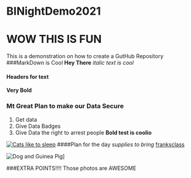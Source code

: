 # BINightDemo2021
# WOW THIS IS FUN
This is a demonstration on how to create a GutHub Repository
###MarkDown is Cool
**Hey There**
_italic text is cool_
#### Headers for text
**Very Bold**
### Mt Great Plan to make our Data Secure
1. Get data
1. Give Data Badges
1. Give Data the right to arrest people
**Bold test is coolio**

[![Cats like to sleep](https://ukmadcat.com/wp-content/uploads/2019/04/sleepy-cat.jpg "Cats like to sleep")](https://ukmadcat.com/wp-content/uploads/2019/04/sleepy-cat.jpg "Cats like to sleep")
####Plan for the day
_supplies to bring_
[franksclass](https://www.franksclass.com)

![Dog and Guinea Pig](https://metro.co.uk/wp-content/uploads/2020/06/PRC_154333395.jpg?quality=90&strip=all&zoom=1&resize=644%2C338)]

###EXTRA POINTS!!!!  Those photos are AWESOME
